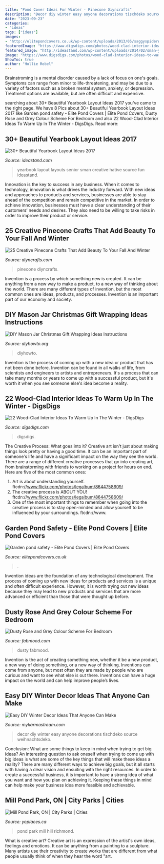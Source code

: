 ```yaml
---
title: "Pond Cover Ideas For Winter - Pinecone Diyncrafts"
description: "Decor diy winter easy anyone decorations tischdeko source weihnachtsdeko"
date: "2023-09-23"
categories:
- "ideas"
tags: ["ideas"]
images:
- "http://elitepondcovers.co.uk/wp-content/uploads/2013/05/saggyspiderweb06.jpg"
featuredImage: "https://www.digsdigs.com/photos/wood-clad-interior-ideas-to-warm-up-in-the-winter-6-554x831.jpg"
featured_image: "http://ideastand.com/wp-content/uploads/2014/02/sman-yearbook-layout-design-22.jpg"
image: "https://www.digsdigs.com/photos/wood-clad-interior-ideas-to-warm-up-in-the-winter-6-554x831.jpg"
ShowToc: true
author: "Hollie Robel"
---
```



Brainstroming is a mental disorder caused by a lack of focus on one's goals. Symptoms can range from minor to life-threatening, and may be due to a variety of factors such as a broken mental system, anxiety, or depression. Treatment options are available, but are often difficult and expensive.

	

		
searching about 30+ Beautiful Yearbook Layout Ideas 2017 you've came to the right page. We have 8 Pics about 30+ Beautiful Yearbook Layout Ideas 2017 like Garden pond safety - Elite Pond Covers | Elite Pond Covers, Dusty Rose and Grey Colour Scheme For Bedroom and also 22 Wood-Clad Interior Ideas To Warm Up In The Winter - DigsDigs. Read more:
		
    
## 30+ Beautiful Yearbook Layout Ideas 2017

<img loading=lazy src="http://ideastand.com/wp-content/uploads/2014/02/sman-yearbook-layout-design-22.jpg" onerror="this.onerror=null;this.src='https://tse4.mm.bing.net/th?id=OIP.9CUXlG63Un6UFbq8-AOsNAHaKd&amp;pid=15.1';" alt="30+ Beautiful Yearbook Layout Ideas 2017">

_Source: ideastand.com_

>yearbook layout layouts senior sman creative hative source fun ideastand. 

	

Innovation is the key to success in any business. When it comes to technology, innovation is what drives the industry forward. With new ideas and approaches to products and services, businesses are able to stay ahead of the competition and remain competitive in the market. In order to achieve innovation, businesses must have a clear understanding of their customers’ needs and desires. They also need to be willing to take risks in order to improve their product or service.

    
## 25 Creative Pinecone Crafts That Add Beauty To Your Fall And Winter

<img loading=lazy src="https://www.diyncrafts.com/wp-content/uploads/2017/10/14-treees-484x1024.jpg" onerror="this.onerror=null;this.src='https://tse4.mm.bing.net/th?id=OIP.E8e51Hr95sEbocvZNppg8AHaPq&amp;pid=15.1';" alt="25 Creative Pinecone Crafts That Add Beauty To Your Fall And Winter">

_Source: diyncrafts.com_

>pinecone diyncrafts. 

	

Invention is a process by which something new is created. It can be anything from a new way to make a product, to a new way of thinking about the world. There are many different types of invention, but the most common ones are ideas, products, and processes. Invention is an important part of our economy and society.

    
## DIY Mason Jar Christmas Gift Wrapping Ideas Instructions

<img loading=lazy src="http://www.diyhowto.org/wp-content/uploads/DIYHowto-DIY-Mason-Jar-Christmas-Gift-Wrapping-Ideas-04.jpg" onerror="this.onerror=null;this.src='https://tse1.mm.bing.net/th?id=OIP.SiR26_8uUxMTwIOssnpccwHaPl&amp;pid=15.1';" alt="DIY Mason Jar Christmas Gift Wrapping Ideas Instructions">

_Source: diyhowto.org_

>diyhowto. 

	

Invention is the process of coming up with a new idea or product that has not been done before. Invention can be found in all walks of life, from scientists and engineers to artists and entrepreneurs. It's a process that can take many months or years to come up with a successful product, but it's worth it when you see someone else's idea become a reality.

    
## 22 Wood-Clad Interior Ideas To Warm Up In The Winter - DigsDigs

<img loading=lazy src="https://www.digsdigs.com/photos/wood-clad-interior-ideas-to-warm-up-in-the-winter-6-554x831.jpg" onerror="this.onerror=null;this.src='https://tse1.mm.bing.net/th?id=OIP.k2sRcb8nOygWpzRwgEPr3gHaLH&amp;pid=15.1';" alt="22 Wood-Clad Interior Ideas To Warm Up In The Winter - DigsDigs">

_Source: digsdigs.com_

>digsdigs. 

	

The Creative Process: What goes into it?
Creative art isn't just about making things look pretty or having a good time. It can be an important part of someone's life and have a significant impact on the way they see the world. There are a range of different creative processes that go into creating art, from brainstorming with friends to working on a project for hours on end. Here are five of the most common ones: 
1) Art is about understanding yourself. ftcdn://www.flickr.com/photos/legalbum/8644758609/
2) The creative process is ABOUT YOU! ftcdn://www.flickr.com/photos/legalbum/8644758609/
3) One of the most important things to remember when going into the creative process is to stay open-minded and allow yourself to be influenced by your surroundings. ftcdn://www.

    
## Garden Pond Safety - Elite Pond Covers | Elite Pond Covers

<img loading=lazy src="http://elitepondcovers.co.uk/wp-content/uploads/2013/05/saggyspiderweb06.jpg" onerror="this.onerror=null;this.src='https://tse3.mm.bing.net/th?id=OIP.WubFcP1mhFwbs62GM8GwtgHaE7&amp;pid=15.1';" alt="Garden pond safety - Elite Pond Covers | Elite Pond Covers">

_Source: elitepondcovers.co.uk_

>. 

	

Invention ideas are the foundation of any technological development. The process of coming up with new ideas for products and services is a unique and often difficult experience. However, it is worth trying out new ideas because they may lead to new products and services that are more advanced or efficient than those that were thought up before.

    
## Dusty Rose And Grey Colour Scheme For Bedroom

<img loading=lazy src="https://www.fabmood.com/inspiration/wp-content/uploads/2021/03/dusty-rose-and-grey-color-scheme-for-bedroom-570x1067.jpg" onerror="this.onerror=null;this.src='https://tse2.mm.bing.net/th?id=OIP.y4fsbj9a7FLmywL1gl7j5gHaN3&amp;pid=15.1';" alt="Dusty Rose and Grey Colour Scheme For Bedroom">

_Source: fabmood.com_

>dusty fabmood. 

	

Invention is the act of creating something new, whether it be a new product, a new way of doing something, or a new way of thinking. Inventions can come from anyone, but most often they are made by people who are curious and want to see what else is out there. Inventions can have a huge impact on the world and can help improve people’s lives.

    
## Easy DIY Winter Decor Ideas That Anyone Can Make

<img loading=lazy src="https://mykarmastream.com/wp-content/uploads/2017/12/diy-winter-decor-8-.jpg" onerror="this.onerror=null;this.src='https://tse1.mm.bing.net/th?id=OIP.1xIeO8iKGBeAHrJwm09e6gHaLH&amp;pid=15.1';" alt="Easy DIY Winter Decor Ideas That Anyone Can Make">

_Source: mykarmastream.com_

>decor diy winter easy anyone decorations tischdeko source weihnachtsdeko. 

	

Conclusion: What are some things to keep in mind when trying to get big ideas?
An interesting question to ask oneself when trying to come up with big ideas is what are some of the key things that will make these ideas a reality? There are many different ways to achieve big goals, but it all starts with having a clear vision and ensuiting with the right resources. In order to create a successful business, it is important to have a strong idea of what you want and how you plan on achieving it. Keeping these things in mind can help make your business idea more feasible and achievable.

    
## Mill Pond Park, ON | City Parks | Cities

<img loading=lazy src="https://yoplaces.ca/images/gallery/millpond/_DSC7439-Edit.JPG" onerror="this.onerror=null;this.src='https://tse2.mm.bing.net/th?id=OIP.U5wItX7CK1mJSOUXuqIxegHaE8&amp;pid=15.1';" alt="Mill Pond Park, ON | City Parks | Cities">

_Source: yoplaces.ca_

>pond park mill hill richmond. 

	

What is creative art?
Creative art is an expression of the artist's own ideas, feelings and emotions. It can be anything from a painting to a sculpture. Many artists use their creativity to create works that are different from what people usually think of when they hear the word "art.

